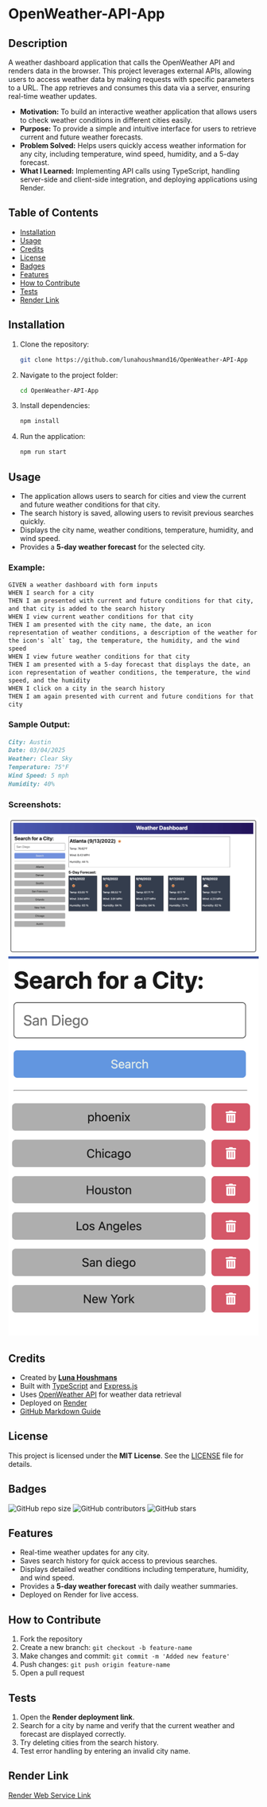 # OpenWeather-API-App

## Description

A weather dashboard application that calls the OpenWeather API and renders data in the browser. This project leverages external APIs, allowing users to access weather data by making requests with specific parameters to a URL. The app retrieves and consumes this data via a server, ensuring real-time weather updates.

- **Motivation:** To build an interactive weather application that allows users to check weather conditions in different cities easily.
- **Purpose:** To provide a simple and intuitive interface for users to retrieve current and future weather forecasts.
- **Problem Solved:** Helps users quickly access weather information for any city, including temperature, wind speed, humidity, and a 5-day forecast.
- **What I Learned:** Implementing API calls using TypeScript, handling server-side and client-side integration, and deploying applications using Render.

## Table of Contents

- [Installation](#installation)
- [Usage](#usage)
- [Credits](#credits)
- [License](#license)
- [Badges](#badges)
- [Features](#features)
- [How to Contribute](#how-to-contribute)
- [Tests](#tests)
- [Render Link](#render-link)

## Installation

1. Clone the repository:
   ```sh
   git clone https://github.com/lunahoushmand16/OpenWeather-API-App
   ```
2. Navigate to the project folder:
   ```sh
   cd OpenWeather-API-App
   ```
3. Install dependencies:
   ```sh
   npm install
   ```
4. Run the application:
   ```sh
   npm run start
   ```

## Usage

- The application allows users to search for cities and view the current and future weather conditions for that city.
- The search history is saved, allowing users to revisit previous searches quickly.
- Displays the city name, weather conditions, temperature, humidity, and wind speed.
- Provides a **5-day weather forecast** for the selected city.

### Example:

```
GIVEN a weather dashboard with form inputs
WHEN I search for a city
THEN I am presented with current and future conditions for that city, and that city is added to the search history
WHEN I view current weather conditions for that city
THEN I am presented with the city name, the date, an icon representation of weather conditions, a description of the weather for the icon's `alt` tag, the temperature, the humidity, and the wind speed
WHEN I view future weather conditions for that city
THEN I am presented with a 5-day forecast that displays the date, an icon representation of weather conditions, the temperature, the wind speed, and the humidity
WHEN I click on a city in the search history
THEN I am again presented with current and future conditions for that city
```

### Sample Output:
```md
City: Austin
Date: 03/04/2025
Weather: Clear Sky
Temperature: 75°F
Wind Speed: 5 mph
Humidity: 40%
```

### Screenshots:

![WebSite View](./Images/WebScreenshot.png)
![Search section](./Images/SearchScreenshot.png)

## Credits

- Created by **[Luna Houshmans](https://github.com/lunahoushmand16)**
- Built with [TypeScript](https://www.typescriptlang.org/docs/handbook/2/functions.html) and [Express.js](https://expressjs.com/)
- Uses [OpenWeather API](https://openweathermap.org/api) for weather data retrieval
- Deployed on [Render](https://render.com)
- [GitHub Markdown Guide](https://docs.github.com/en/get-started/writing-on-github/getting-started-with-writing-and-formatting-on-github/basic-writing-and-formatting-syntax)

## License

This project is licensed under the **MIT License**. See the [LICENSE](LICENSE) file for details.

## Badges

![GitHub repo size](https://img.shields.io/github/repo-size/lunahoushmand16/OpenWeather-API-App)
![GitHub contributors](https://img.shields.io/github/contributors/lunahoushmand16/OpenWeather-API-App)
![GitHub stars](https://img.shields.io/github/stars/lunahoushmand16/DevPro-Readme-Generator?style=social)

## Features

- Real-time weather updates for any city.
- Saves search history for quick access to previous searches.
- Displays detailed weather conditions including temperature, humidity, and wind speed.
- Provides a **5-day weather forecast** with daily weather summaries.
- Deployed on Render for live access.

## How to Contribute

1. Fork the repository
2. Create a new branch: `git checkout -b feature-name`
3. Make changes and commit: `git commit -m 'Added new feature'`
4. Push changes: `git push origin feature-name`
5. Open a pull request

## Tests

1. Open the **Render deployment link**.
2. Search for a city by name and verify that the current weather and forecast are displayed correctly.
3. Try deleting cities from the search history.
4. Test error handling by entering an invalid city name.

## Render Link

[Render Web Service Link](https://openweather-api-app.onrender.com)